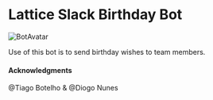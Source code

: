 # Lattice Slack Birthday Bot
![BotAvatar](https://s7.postimg.org/wbg5fxy63/Lattice_Birthday_Bot.jpg)

Use of this bot is to send birthday wishes to team members.

#### Acknowledgments

@Tiago Botelho & @Diogo Nunes
